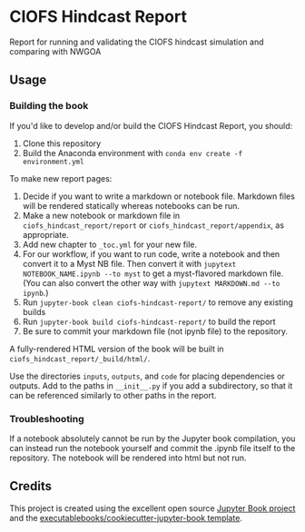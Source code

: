 # CIOFS Hindcast Report

Report for running and validating the CIOFS hindcast simulation and comparing with NWGOA

## Usage

### Building the book

If you'd like to develop and/or build the CIOFS Hindcast Report, you should:

1. Clone this repository
2. Build the Anaconda environment with `conda env create -f environment.yml`


To make new report pages:

1. Decide if you want to write a markdown or notebook file. Markdown files will be rendered statically whereas notebooks can be run.
2. Make a new notebook or markdown file in `ciofs_hindcast_report/report` or `ciofs_hindcast_report/appendix`, as appropriate.
3. Add new chapter to `_toc.yml` for your new file.
4. For our workflow, if you want to run code, write a notebook and then convert it to a Myst NB file. Then convert it with `jupytext NOTEBOOK_NAME.ipynb --to myst` to get a myst-flavored markdown file. (You can also convert the other way with `jupytext MARKDOWN.md --to ipynb`.)
5. Run `jupyter-book clean ciofs-hindcast-report/` to remove any existing builds
6. Run `jupyter-book build ciofs-hindcast-report/` to build the report
7. Be sure to commit your markdown file (not ipynb file) to the repository.

A fully-rendered HTML version of the book will be built in `ciofs_hindcast_report/_build/html/`.

Use the directories `inputs`, `outputs`, and `code` for placing dependencies or outputs. Add to the paths in `__init__.py` if you add a subdirectory, so that it can be referenced similarly to other paths in the report. 


### Troubleshooting

If a notebook absolutely cannot be run by the Jupyter book compilation, you can instead run the notebook yourself and commit the .ipynb file itself to the repository. The notebook will be rendered into html but not run.

## Credits

This project is created using the excellent open source [Jupyter Book project](https://jupyterbook.org/) and the [executablebooks/cookiecutter-jupyter-book template](https://github.com/executablebooks/cookiecutter-jupyter-book).

